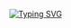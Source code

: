 

[![Typing SVG](https://readme-typing-svg.demolab.com/?lines=Here's+Will-immiracle.;Let's+make+magic!+🚀✨)](https://git.io/typing-svg)


